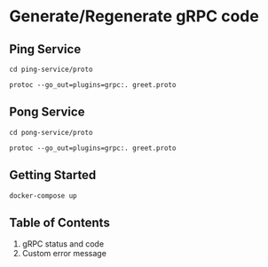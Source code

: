 # Generate/Regenerate gRPC code

## Ping Service

```
cd ping-service/proto

protoc --go_out=plugins=grpc:. greet.proto
```

## Pong Service

```
cd pong-service/proto

protoc --go_out=plugins=grpc:. greet.proto
```

## Getting Started

```
docker-compose up
```

## Table of Contents

1. gRPC status and code
2. Custom error message
